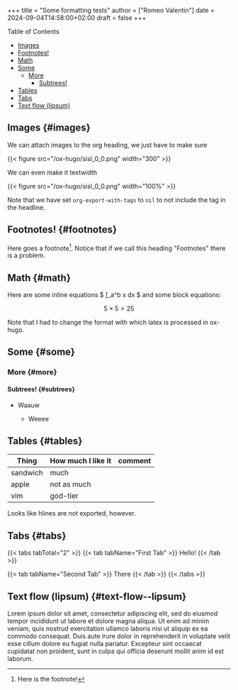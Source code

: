 +++
title = "Some formatting tests"
author = ["Romeo Valentin"]
date = 2024-09-04T14:58:00+02:00
draft = false
+++

<div class="ox-hugo-toc toc">

<div class="heading">Table of Contents</div>

- [Images](#images)
- [Footnotes!](#footnotes)
- [Math](#math)
- [Some](#some)
    - [More](#more)
        - [Subtrees!](#subtrees)
- [Tables](#tables)
- [Tabs](#tabs)
- [Text flow (lipsum)](#text-flow--lipsum)

</div>
<!--endtoc-->


## Images {#images}

We can attach images to the org heading, we just have to make sure

{{< figure src="/ox-hugo/sisl_0_0.png" width="300" >}}

We can even make it textwidth

{{< figure src="/ox-hugo/sisl_0_0.png" width="100%" >}}

Note that we have set `org-export-with-tags` to `nil` to not include the tag in the headline.


## Footnotes! {#footnotes}

Here goes a footnote[^fn:1].
Notice that if we call this heading "Footnotes" there is a problem.


## Math {#math}

Here are some inline equations $ &int;_a^b x dx $ and some block equations:

$$ 5 \times 5 = 25 $$

Note that I had to change the format with which latex is processed in ox-hugo.


## Some {#some}


### More {#more}


#### Subtrees! {#subtrees}

<!--list-separator-->

-  Waauw

    <!--list-separator-->

    -  Weeee


## Tables {#tables}

| Thing    | How much I like it | comment |
|----------|--------------------|---------|
| sandwich | much               |         |
| apple    | not as much        |         |
| vim      | god-tier           |         |

Looks like hlines are not exported, however.


## Tabs {#tabs}

{{< tabs tabTotal="2" >}}
{{< tab tabName="First Tab" >}}
Hello!
{{< /tab >}}

{{< tab tabName="Second Tab" >}}
There
{{< /tab >}}
{{< /tabs >}}


## Text flow (lipsum) {#text-flow--lipsum}

Lorem ipsum dolor sit amet, consectetur adipiscing elit, sed do eiusmod tempor incididunt ut labore et dolore magna aliqua. Ut enim ad minim veniam, quis nostrud exercitation ullamco laboris nisi ut aliquip ex ea commodo consequat. Duis aute irure dolor in reprehenderit in voluptate velit esse cillum dolore eu fugiat nulla pariatur. Excepteur sint occaecat cupidatat non proident, sunt in culpa qui officia deserunt mollit anim id est laborum.

[^fn:1]: Here is the footnote!
